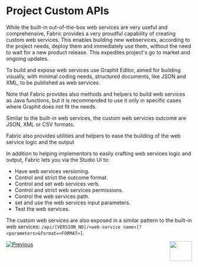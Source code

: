 # Project Custom APIs

While the built-in out-of-the-box web services are very useful and comprehensive, Fabric provides a very proudful capability of creating custom web services. This enables building new webservices, according to the project needs, deploy them and immediately use them, without the need to wait for a new product release. This expedites project's go to market and ongoing updates.

To build and expose web services use Graphit Editor, aimed for building visually, with minimal coding needs, structured documents, like JSON and XML, to be published as web services. 

Note that Fabric provides also methods and helpers to build web services as Java functions, but it is recommended to use it only in specific cases where Graphit does not fit the needs.

Similar to the built-in web services, the custom web services outcome are JSON, XML or CSV formats. 

Fabric also provides utilities and helpers to ease the building of the web service logic and the output 

In addition to helping implementors to easily crafting web services logic and output, Fabric lets you via the Studio UI to:

* Have web services versioning.
* Control and strict the outcome format.
* Control and set web services verb. 
* Control and strict web services permissions.
* Control the web services path.
* set and use the web services input parameters.
* Test the web services. 



The custom web services are also exposed in a similar pattern to the built-in web services: `/api/[VERSION_NO]/<web-service name>[?<parameters>&format=<FORMAT>]`.





[![Previous](/articles/images/Previous.png)](/articles/15_web_services_and_graphit/04_built_in_fabric_ws.md)[<img align="right" width="60" height="54" src="/articles/images/Next.png">](/articles/15_web_services_and_graphit/06_custom_ws_create_graphit_ws.md)



